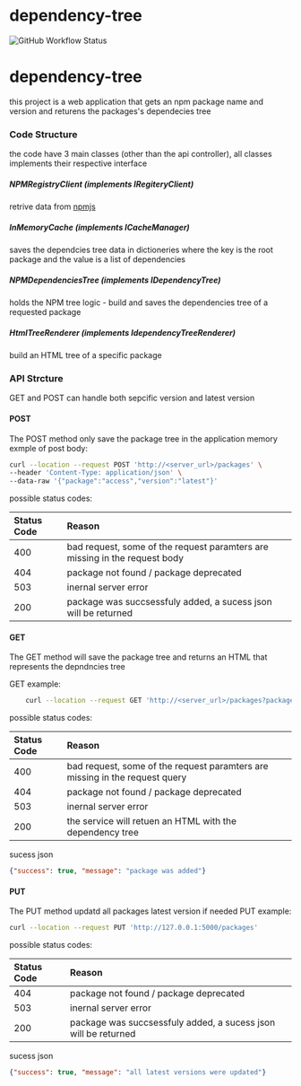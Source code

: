 # dependency-tree
<img alt="GitHub Workflow Status" src="https://img.shields.io/github/workflow/status/nirarmon/dependency-tree/Python%20application?style=plastic">

# dependency-tree
this project is a web application that gets an npm package name and version and returens the packages's dependecies tree
### Code Structure
the code have 3 main classes (other than the api controller), all classes implements their respective interface 
##### NPMRegistryClient (implements IRegiteryClient)
retrive data from [npmjs](https://registry.npmjs.org/ "npmjs")
##### InMemoryCache (implements ICacheManager)
saves the dependcies tree data in dictioneries where the key is the root package and the value is a list of dependencies
##### NPMDependenciesTree (implements IDependencyTree)
holds the NPM tree logic - build and saves the dependencies tree of a requested package
##### HtmlTreeRenderer (implements IdependencyTreeRenderer)
build an HTML tree of a specific package
### API Strcture
GET and POST can handle both sepcific version and latest version
#### POST
The POST method only save the package tree in the application memory
exmple of post body:
```bash
curl --location --request POST 'http://<server_url>/packages' \
--header 'Content-Type: application/json' \
--data-raw '{"package":"access","version":"latest"}'
```

possible status codes:

|  Status Code | Reason  |
| :------------ | :------------ |
| 400  | bad request, some of the request paramters are missing in the request body  |
| 404  | package not found / package deprecated  |
| 503  | inernal server error |
| 200 | package was succsessfuly added, a sucess json will be returned |

#### GET
The GET method will save the package tree and returns an HTML that represents the depndncies tree

GET example:
```bash
    curl --location --request GET 'http://<server_url>/packages?package=access&version=1.0.1'
```
possible status codes:

|  Status Code | Reason  |
| :------------ | :------------ |
| 400  | bad request, some of the request paramters are missing in the request query  |
| 404  | package not found / package deprecated  |
| 503  | inernal server error |
| 200| the service will retuen an HTML with the dependency tree|
sucess json
```json
{"success": true, "message": "package was added"}
```
#### PUT
The PUT method updatd all packages latest version if needed
PUT example:
```bash
curl --location --request PUT 'http://127.0.0.1:5000/packages'
```
possible status codes:

|  Status Code | Reason  |
| :------------ | :------------ |
| 404  | package not found / package deprecated  |
| 503  | inernal server error |
| 200 | package was succsessfuly added, a sucess json will be returned  |

sucess json
```json
{"success": true, "message": "all latest versions were updated"}
```